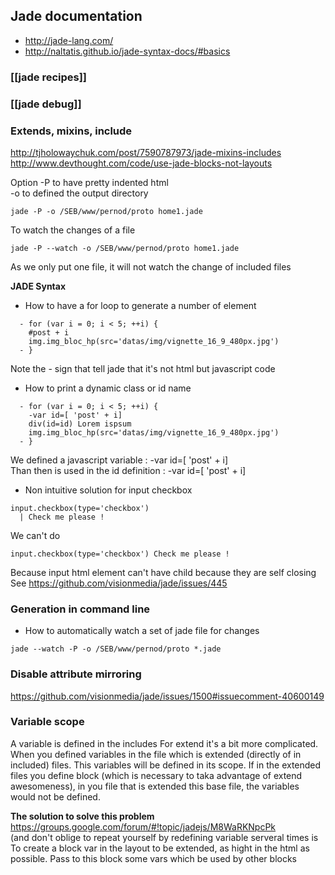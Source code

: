 ## Jade documentation
* http://jade-lang.com/
* http://naltatis.github.io/jade-syntax-docs/#basics

### [[jade recipes]]

### [[jade debug]]

### **Extends, mixins, include**   
http://tjholowaychuk.com/post/7590787973/jade-mixins-includes       
http://www.devthought.com/code/use-jade-blocks-not-layouts   

Option -P to have pretty indented html   
-o to defined the output directory   
```
jade -P -o /SEB/www/pernod/proto home1.jade
```

To watch the changes of a file    
```
jade -P --watch -o /SEB/www/pernod/proto home1.jade 
```
As we only put one file, it will not watch the change of included files

**JADE Syntax**   

* How to have a for loop to generate a number of element   
```
  - for (var i = 0; i < 5; ++i) {
    #post + i
    img.img_bloc_hp(src='datas/img/vignette_16_9_480px.jpg')
  - }
```
Note the - sign that tell jade that it's not html but javascript code

* How to print a dynamic class or id name    
```
  - for (var i = 0; i < 5; ++i) {
    -var id=[ 'post' + i]
    div(id=id) Lorem ispsum
    img.img_bloc_hp(src='datas/img/vignette_16_9_480px.jpg')
  - }
```
We defined a javascript variable : -var id=[ 'post' + i]   
Than then is used in the id definition : -var id=[ 'post' + i]   

* Non intuitive solution for input checkbox 
```
input.checkbox(type='checkbox') 
  | Check me please !
```
We can't do 
```
input.checkbox(type='checkbox') Check me please !
```
Because input html element can't have child because they are self closing 
See 
https://github.com/visionmedia/jade/issues/445

### **Generation in command line**   


* How to automatically watch a set of jade file for changes   
````
jade --watch -P -o /SEB/www/pernod/proto *.jade
````
### Disable attribute mirroring 
https://github.com/visionmedia/jade/issues/1500#issuecomment-40600149

### **Variable scope**   
A variable is defined in the includes 
For extend it's a bit more complicated. 
When you defined variables in the file which is extended (directly of in included) files. This variables will be defined in its scope. 
If in the extended files you define block (which is necessary to taka advantage of extend awesomeness), in you file that is extended this base file, the variables would not be defined.


**The solution to solve this problem**   
https://groups.google.com/forum/#!topic/jadejs/M8WaRKNpcPk    
(and don't oblige to repeat yourself by redefining variable serveral times is 
To create a block var in the layout to be extended, as hight in the html as possible. 
Pass to this block some vars which be used by other blocks